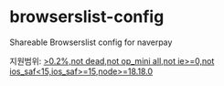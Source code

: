 # browserslist-config

Shareable Browserslist config for naverpay

지원범위: [>0.2%,not dead,not op_mini all,not ie>=0,not ios_saf<15,ios_saf>=15,node>=18.18.0](https://browsersl.ist/#q=%3E0.2%25%2Cnot+dead%2Cnot+op_mini+all%2Cnot+ie%3E%3D0%2Cnot+ios_saf%3C15%2Cios_saf%3E%3D15%2Cnode%3E%3D18.18.0&region=KR)
